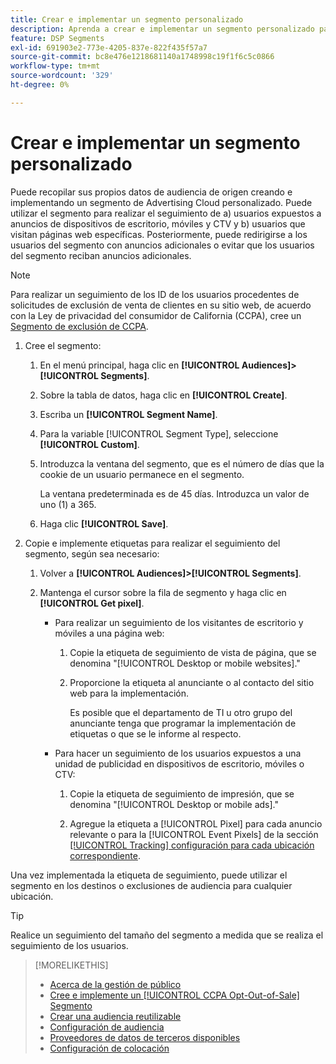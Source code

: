 ```yaml
---
title: Crear e implementar un segmento personalizado
description: Aprenda a crear e implementar un segmento personalizado para rastrear a los usuarios expuestos a publicidades o usuarios que visitan sus páginas web.
feature: DSP Segments
exl-id: 691903e2-773e-4205-837e-822f435f57a7
source-git-commit: bc8e476e1218681140a1748998c19f1f6c5c0866
workflow-type: tm+mt
source-wordcount: '329'
ht-degree: 0%

---
```


# Crear e implementar un segmento personalizado

Puede recopilar sus propios datos de audiencia de origen creando e implementando un segmento de Advertising Cloud personalizado. Puede utilizar el segmento para realizar el seguimiento de a) usuarios expuestos a anuncios de dispositivos de escritorio, móviles y CTV y b) usuarios que visitan páginas web específicas. Posteriormente, puede redirigirse a los usuarios del segmento con anuncios adicionales o evitar que los usuarios del segmento reciban anuncios adicionales.

>[!NOTE]
>
>Para realizar un seguimiento de los ID de los usuarios procedentes de solicitudes de exclusión de venta de clientes en su sitio web, de acuerdo con la Ley de privacidad del consumidor de California (CCPA), cree un [Segmento de exclusión de CCPA](ccpa-opt-out-segment-create.md).

1. Cree el segmento:

   1. En el menú principal, haga clic en **[!UICONTROL Audiences]>[!UICONTROL Segments]**.

   1. Sobre la tabla de datos, haga clic en **[!UICONTROL Create]**.

   1. Escriba un **[!UICONTROL Segment Name]**.

   1. Para la variable [!UICONTROL Segment Type], seleccione **[!UICONTROL Custom]**.

   1. Introduzca la ventana del segmento, que es el número de días que la cookie de un usuario permanece en el segmento.

      La ventana predeterminada es de 45 días. Introduzca un valor de uno (1) a 365.

   1. Haga clic **[!UICONTROL Save]**.

1. Copie e implemente etiquetas para realizar el seguimiento del segmento, según sea necesario:

   1. Volver a **[!UICONTROL Audiences]>[!UICONTROL Segments]**.

   2. Mantenga el cursor sobre la fila de segmento y haga clic en **[!UICONTROL Get pixel]**.

      * Para realizar un seguimiento de los visitantes de escritorio y móviles a una página web:

         1. Copie la etiqueta de seguimiento de vista de página, que se denomina &quot;[!UICONTROL Desktop or mobile websites].&quot;

         1. Proporcione la etiqueta al anunciante o al contacto del sitio web para la implementación.

            Es posible que el departamento de TI u otro grupo del anunciante tenga que programar la implementación de etiquetas o que se le informe al respecto.
      * Para hacer un seguimiento de los usuarios expuestos a una unidad de publicidad en dispositivos de escritorio, móviles o CTV:

         1. Copie la etiqueta de seguimiento de impresión, que se denomina &quot;[!UICONTROL Desktop or mobile ads].&quot;

         1. Agregue la etiqueta a [!UICONTROL Pixel] para cada anuncio relevante o para la [!UICONTROL Event Pixels] de la sección [[!UICONTROL Tracking] configuración para cada ubicación correspondiente](/help/dsp/campaign-management/placements/placement-settings.md#placement-tracking).


Una vez implementada la etiqueta de seguimiento, puede utilizar el segmento en los destinos o exclusiones de audiencia para cualquier ubicación.

>[!TIP]
>
>Realice un seguimiento del tamaño del segmento a medida que se realiza el seguimiento de los usuarios.

>[!MORELIKETHIS]
>
>* [Acerca de la gestión de público](audience-about.md)
>* [Cree e implemente un [!UICONTROL CCPA Opt-Out-of-Sale] Segmento](ccpa-opt-out-segment-create.md)
>* [Crear una audiencia reutilizable](reusable-audience-create.md)
>* [Configuración de audiencia](audience-settings.md)
>* [Proveedores de datos de terceros disponibles](third-party-data-providers.md)
>* [Configuración de colocación](/help/dsp/campaign-management/placements/placement-settings.md)

<!-- I'll add x-ref to ad settings later.-->
